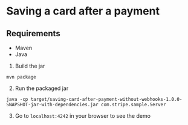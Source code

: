 # Saving a card after a payment

## Requirements
* Maven
* Java

1. Build the jar
```
mvn package
```

2. Run the packaged jar
```
java -cp target/saving-card-after-payment-without-webhooks-1.0.0-SNAPSHOT-jar-with-dependencies.jar com.stripe.sample.Server
```

3. Go to `localhost:4242` in your browser to see the demo
